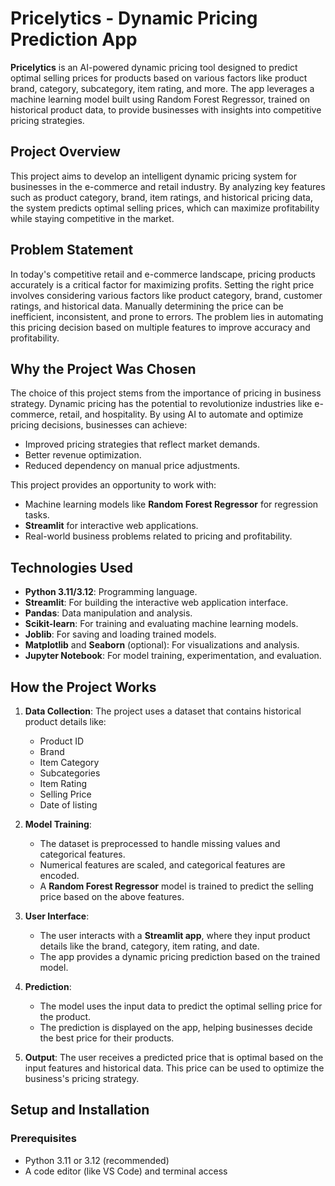  # **Pricelytics** - Dynamic Pricing Prediction App

**Pricelytics** is an AI-powered dynamic pricing tool designed to predict optimal selling prices for products based on various factors like product brand, category, subcategory, item rating, and more. The app leverages a machine learning model built using Random Forest Regressor, trained on historical product data, to provide businesses with insights into competitive pricing strategies.

## **Project Overview**

This project aims to develop an intelligent dynamic pricing system for businesses in the e-commerce and retail industry. By analyzing key features such as product category, brand, item ratings, and historical pricing data, the system predicts optimal selling prices, which can maximize profitability while staying competitive in the market.

## **Problem Statement**

In today's competitive retail and e-commerce landscape, pricing products accurately is a critical factor for maximizing profits. Setting the right price involves considering various factors like product category, brand, customer ratings, and historical data. Manually determining the price can be inefficient, inconsistent, and prone to errors. The problem lies in automating this pricing decision based on multiple features to improve accuracy and profitability.

## **Why the Project Was Chosen**

The choice of this project stems from the importance of pricing in business strategy. Dynamic pricing has the potential to revolutionize industries like e-commerce, retail, and hospitality. By using AI to automate and optimize pricing decisions, businesses can achieve:
- Improved pricing strategies that reflect market demands.
- Better revenue optimization.
- Reduced dependency on manual price adjustments.
  
This project provides an opportunity to work with:
- Machine learning models like **Random Forest Regressor** for regression tasks.
- **Streamlit** for interactive web applications.
- Real-world business problems related to pricing and profitability.

## **Technologies Used**

- **Python 3.11/3.12**: Programming language.
- **Streamlit**: For building the interactive web application interface.
- **Pandas**: Data manipulation and analysis.
- **Scikit-learn**: For training and evaluating machine learning models.
- **Joblib**: For saving and loading trained models.
- **Matplotlib** and **Seaborn** (optional): For visualizations and analysis.
- **Jupyter Notebook**: For model training, experimentation, and evaluation.
  
## **How the Project Works**

1. **Data Collection**:
   The project uses a dataset that contains historical product details like:
   - Product ID
   - Brand
   - Item Category
   - Subcategories
   - Item Rating
   - Selling Price
   - Date of listing
  
2. **Model Training**:
   - The dataset is preprocessed to handle missing values and categorical features.
   - Numerical features are scaled, and categorical features are encoded.
   - A **Random Forest Regressor** model is trained to predict the selling price based on the above features.

3. **User Interface**:
   - The user interacts with a **Streamlit app**, where they input product details like the brand, category, item rating, and date.
   - The app provides a dynamic pricing prediction based on the trained model.

4. **Prediction**:
   - The model uses the input data to predict the optimal selling price for the product.
   - The prediction is displayed on the app, helping businesses decide the best price for their products.

5. **Output**:
   The user receives a predicted price that is optimal based on the input features and historical data. This price can be used to optimize the business's pricing strategy.

## **Setup and Installation**

### Prerequisites
- Python 3.11 or 3.12 (recommended)
- A code editor (like VS Code) and terminal access

 


